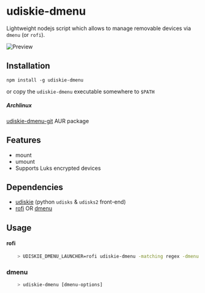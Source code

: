 # udiskie-dmenu
Lightweight nodejs script which allows to manage removable devices via `dmenu` (or `rofi`).  

![Preview](https://github.com/fogine/udiskie-dmenu/raw/master/udiskie-dmenu.gif)

Installation
-------------------
`npm install -g udiskie-dmenu`

or copy the `udiskie-dmenu` executable somewhere to `$PATH`

##### Archlinux
[udiskie-dmenu-git](https://aur.archlinux.org/packages/udiskie-dmenu-git) AUR package

Features
-------------------
* mount
* umount
* Supports Luks encrypted devices

Dependencies
-------------------
* [udiskie](https://github.com/coldfix/udiskie) (python `udisks` & `udisks2` front-end)
* [rofi](https://github.com/DaveDavenport/rofi/) OR [dmenu](http://tools.suckless.org/dmenu/)

Usage
-------------------

#### rofi

```bash
    > UDISKIE_DMENU_LAUNCHER=rofi udiskie-dmenu -matching regex -dmenu -i -no-custom -multi-select
```

### dmenu

```bash
    > udiskie-dmenu [dmenu-options]
```
